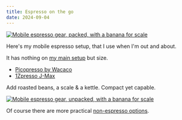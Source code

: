 ```yaml
---
title: Espresso on the go
date: 2024-09-04
---
```


[![Mobile espresso gear, packed, with a banana for scale](/assets/pico/packed.avif)](/assets/pico/packed.avif)

Here's my mobile espresso setup, that I use when I'm out and about.

It has nothing on [my main setup](/posts/espresso-gear/) but size.

- [Picopresso by Wacaco](https://www.wacaco.com/products/picopresso)
- [1Zpresso J-Max](https://1zpresso.coffee/manual-jmax-en/)

Add roasted beans, a scale & a kettle. Compact yet capable.

[![Mobile espresso gear, unpacked, with a banana for scale](/assets/pico/unpacked.avif)](/assets/pico/unpacked.avif)

Of course there are more practical [non-espresso options](/posts/coffee-gear/).

